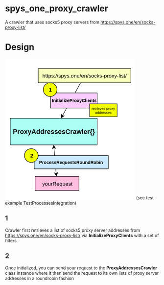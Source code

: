 # spys_one_proxy_crawler
A crawler that uses socks5 proxy servers from https://spys.one/en/socks-proxy-list/


# Design
![alt text](https://github.com/PhantomV1989/spys_one_proxy_crawler/raw/master/design/img.png)
(see test example TestProcessesIntegration)


## 1
Crawler first retrieves a list of socks5 proxy server addresses from https://spys.one/en/socks-proxy-list/
via **InitializeProxyClients** with a set of filters

## 2
Once initialized, you can send your request to the **ProxyAddressesCrawler** class instance where it then send the request to its own lists of proxy server addresses in a roundrobin fashion
